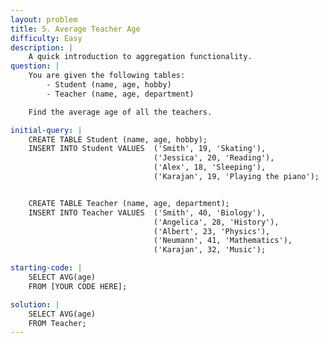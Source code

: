 ```yaml
---
layout: problem
title: 5. Average Teacher Age
difficulty: Easy
description: |
    A quick introduction to aggregation functionality.
question: |
    You are given the following tables:
        - Student (name, age, hobby)
        - Teacher (name, age, department)

    Find the average age of all the teachers.

initial-query: | 
    CREATE TABLE Student (name, age, hobby);
    INSERT INTO Student VALUES  ('Smith', 19, 'Skating'), 
                                ('Jessica', 20, 'Reading'), 
                                ('Alex', 18, 'Sleeping'), 
                                ('Karajan', 19, 'Playing the piano');


    CREATE TABLE Teacher (name, age, department);
    INSERT INTO Teacher VALUES  ('Smith', 40, 'Biology'), 
                                ('Angelica', 28, 'History'), 
                                ('Albert', 23, 'Physics'), 
                                ('Neumann', 41, 'Mathematics'), 
                                ('Karajan', 32, 'Music');

starting-code: |
    SELECT AVG(age)
    FROM [YOUR CODE HERE];

solution: | 
    SELECT AVG(age)
    FROM Teacher;
---
```


